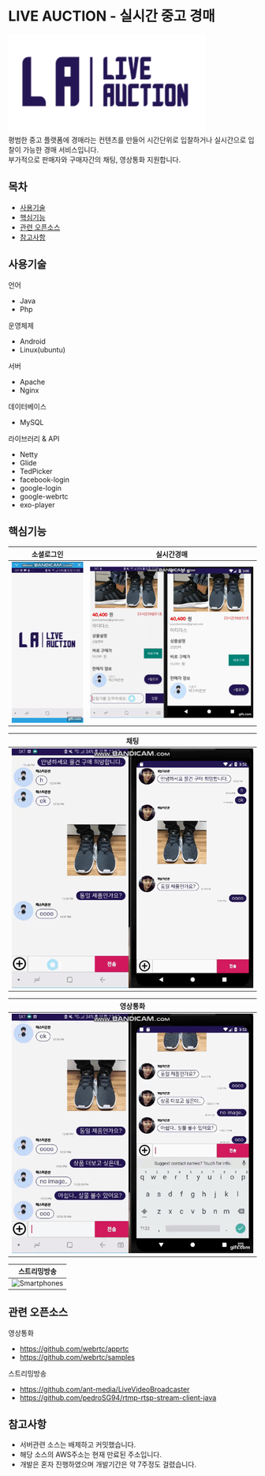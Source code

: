 # LIVE AUCTION - 실시간 중고 경매 

<p align="left">
    <img src="https://raw.githubusercontent.com/eunchanboss/live_auction/master/app/src/main/res/drawable/logo.png" alt="liveAuction logo" width="400" height="200">
    <br>
    평범한 중고 플랫폼에 경매라는 컨텐츠를 만들어 시간단위로 입찰하거나 실시간으로 입찰이 가능한 경매 서비스입니다.<br>
    부가적으로 판매자와 구매자간의 채팅, 영상통화 지원합니다.
</p>


## 목차

- [사용기술](#사용기술)
- [핵심기능](#핵심기능)
- [관련 오픈소스](#관련-오픈소스)
- [참고사항](#참고사항)


## 사용기술

언어
- Java
- Php

운영체제
- Android
- Linux(ubuntu)

서버
- Apache
- Nginx

데이터베이스
- MySQL

라이브러리 & API
- Netty
- Glide
- TedPicker
- facebook-login
- google-login
- google-webrtc
- exo-player


## 핵심기능

소셜로그인          |  실시간경매
:-------------------------:|:-------------------------: 
![Smartphones](https://raw.githubusercontent.com/eunchanboss/live_auction/master/app/src/main/res/img/social_login.gif)  |  ![Smartphones](https://raw.githubusercontent.com/eunchanboss/live_auction/master/app/src/main/res/img/post.gif)

 채팅          |  
:-------------------------:|
![Smartphones](https://raw.githubusercontent.com/eunchanboss/live_auction/master/app/src/main/res/img/chat.gif)  |

 영상통화          |  
:-------------------------:|
![Smartphones](https://raw.githubusercontent.com/eunchanboss/live_auction/master/app/src/main/res/img/webRTC.gif)  |

 스트리밍방송          |  
:-------------------------:|
![Smartphones](https://raw.githubusercontent.com/eunchanboss/live_auction/master/app/src/main/res/img/stream.gif)  |


## 관련 오픈소스

영상통화
- https://github.com/webrtc/apprtc
- https://github.com/webrtc/samples

스트리밍방송
- https://github.com/ant-media/LiveVideoBroadcaster
- https://github.com/pedroSG94/rtmp-rtsp-stream-client-java
 
 
## 참고사항
 
- 서버관련 소스는 배제하고 커밋했습니다.
- 해당 소스의 AWS주소는 현재 만료된 주소입니다.
- 개발은 혼자 진행하였으며 개발기간은 약 7주정도 걸렸습니다.


